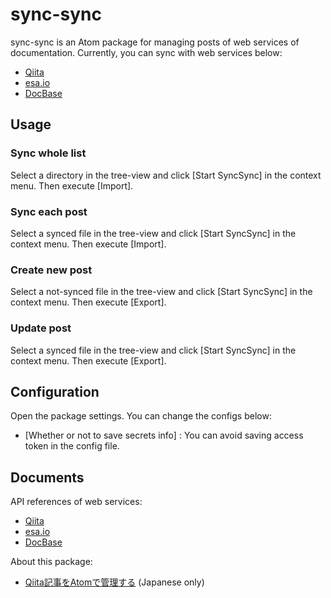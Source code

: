 # sync-sync

sync-sync is an Atom package for managing posts of web services of documentation.
Currently, you can sync with web services below:

- [Qiita](https://qiita.com)
- [esa.io](https://esa.io/)
- [DocBase](https://docbase.io/)


## Usage

### Sync whole list

Select a directory in the tree-view and click [Start SyncSync] in the context menu.
Then execute [Import].

### Sync each post

Select a synced file in the tree-view and click [Start SyncSync] in the context menu.
Then execute [Import].

### Create new post

Select a not-synced file in the tree-view and click [Start SyncSync] in the context menu.
Then execute [Export].

### Update post

Select a synced file in the tree-view and click [Start SyncSync] in the context menu.
Then execute [Export].


## Configuration

Open the package settings. You can change the configs below:

- [Whether or not to save secrets info] : You can avoid saving access token in the config file.


## Documents

API references of web services:

- [Qiita](https://qiita.com/api/v2/docs#%E6%8A%95%E7%A8%BF)
- [esa.io](https://docs.esa.io/posts/102)
- [DocBase](https://help.docbase.io/posts/45703)

About this package:

- [Qiita記事をAtomで管理する](https://qiita.com/tearoom6/items/9518195fcd92bb87b9d0) (Japanese only)
